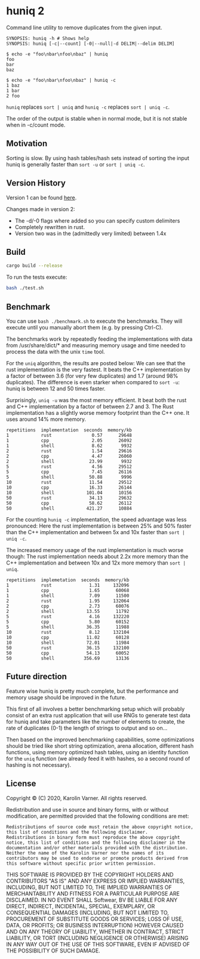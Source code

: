 # huniq 2

Command line utility to remove duplicates from the given input.

```
SYNOPSIS: huniq -h # Shows help
SYNOPSIS: huniq [-c|--count] [-0|--null|-d DELIM|--delim DELIM]
```

```
$ echo -e "foo\nbar\nfoo\nbaz" | huniq
foo
bar
baz

$ echo -e "foo\nbar\nfoo\nbaz" | huniq -c
1 baz
1 bar
2 foo
```

`huniq` replaces `sort | uniq` and `huniq -c` replaces `sort | uniq -c`.

The order of the output is stable when in normal mode, but it is not stable when
in -c/count mode.

## Motivation

Sorting is slow. By using hash tables/hash sets instead of sorting
the input huniq is generally faster than `sort -u` or `sort | uniq -c`.

## Version History

Version 1 can be found [here](https://github.com/SoftwearDevelopment/huniq).

Changes made in version 2:

* The -d/-0 flags where added so you can specify custom delimiters
* Completely rewritten in rust.
* Version two was in the (admittedly very limited) between 1.4x 

## Build

```sh
cargo build --release
```

To run the tests execute:

```sh
bash ./test.sh
```

## Benchmark

You can use `bash ./benchmark.sh` to execute the benchmarks. They will execute until you manually abort them (e.g. by pressing Ctrl-C).

The benchmarks work by repeatedly feeding the implementations with data
from /usr/share/dict/* and measuring memory usage and time needed to process
the data with the unix `time` tool.

For the `uniq` algorithm, the results are posted below: We can see that the
rust implementation is the very fastest. It beats the C++ implementation by a factor
of between 3.6 (for very few duplicates) and 1.7 (around 98% duplicates).
The difference is even starker when compared to `sort -u`: huniq is between 12 and 50 times faster.

Surprisingly, `uniq -u` was the most memory efficient. It beat both the rust and
C++ implementation by a factor of between 2.7 and 3. The Rust implementation
has a slightly worse memory footprint than the C++ one. It uses around 14%
more memory.

```
repetitions  implementation  seconds  memory/kb
1            rust               0.57      29648
1            cpp                2.05      26092
1            shell              8.62       9932
2            rust               1.54      29616
2            cpp                4.47      26060
2            shell             23.99       9932
5            rust               4.56      29512
5            cpp                7.45      26116
5            shell             50.88       9996
10           rust              11.54      29512
10           cpp               16.33      26144
10           shell            101.04      10156
50           rust              34.13      29632
50           cpp               58.62      26112
50           shell            421.27      10884
```

For the counting `huniq -c` implementation, the speed advantage
was less pronounced: Here the rust implementation is between 25%
and 50% faster than the C++ implementation and between 5x and 10x
faster than `sort | uniq -c`.

The increased memory usage of the rust implementation is much worse though:
The rust implementation needs about 2.2x more memory than the C++ implementation
and between 10x and 12x more memory than `sort | uniq`.

```
repetitions  implemetation  seconds  memory/kb
1            rust              1.31     132096
1            cpp               1.65      60068
1            shell             7.09      11500
2            rust              1.95     132064
2            cpp               2.73      60076
2            shell            13.55      11792
5            rust              4.16     132220
5            cpp               5.80      60152
5            shell            36.35      11988
10           rust              8.12     132104
10           cpp              11.02      60128
10           shell            72.01      11984
50           rust             36.15     132100
50           cpp              54.13      60052
50           shell           356.69      13136
```

## Future direction

Feature wise huniq is pretty much complete, but the performance and memory usage should be improved in the future.

This first of all involves a better benchmarking setup which will probably consist
of an extra rust application that will use RNGs to generate test data for huniq and
take parameters like the number of elements to create, the rate of duplicates (0-1)
the length of strings to output and so on…

Then based on the improved benchmarking capabilities, some optimizations should be tried
like short string optimization, arena allocation, different hash functions, using
memory optimized hash tables, using an identity function for the `uniq` function
(we already feed it with hashes, so a second round of hashing is not necessary).

## License

Copyright © (C) 2020, Karolin Varner. All rights reserved.

Redistribution and use in source and binary forms, with or without modification, are permitted provided that the following conditions are met:

    Redistributions of source code must retain the above copyright notice, this list of conditions and the following disclaimer.
    Redistributions in binary form must reproduce the above copyright notice, this list of conditions and the following disclaimer in the documentation and/or other materials provided with the distribution.
    Neither the name of the Karolin Varner nor the names of its contributors may be used to endorse or promote products derived from this software without specific prior written permission.

THIS SOFTWARE IS PROVIDED BY THE COPYRIGHT HOLDERS AND CONTRIBUTORS "AS IS" AND ANY EXPRESS OR IMPLIED WARRANTIES, INCLUDING, BUT NOT LIMITED TO, THE IMPLIED WARRANTIES OF MERCHANTABILITY AND FITNESS FOR A PARTICULAR PURPOSE ARE DISCLAIMED. IN NO EVENT SHALL Softwear, BV BE LIABLE FOR ANY DIRECT, INDIRECT, INCIDENTAL, SPECIAL, EXEMPLARY, OR CONSEQUENTIAL DAMAGES (INCLUDING, BUT NOT LIMITED TO, PROCUREMENT OF SUBSTITUTE GOODS OR SERVICES; LOSS OF USE, DATA, OR PROFITS; OR BUSINESS INTERRUPTION) HOWEVER CAUSED AND ON ANY THEORY OF LIABILITY, WHETHER IN CONTRACT, STRICT LIABILITY, OR TORT (INCLUDING NEGLIGENCE OR OTHERWISE) ARISING IN ANY WAY OUT OF THE USE OF THIS SOFTWARE, EVEN IF ADVISED OF THE POSSIBILITY OF SUCH DAMAGE.
